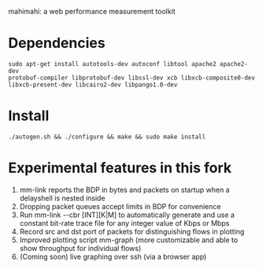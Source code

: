 mahimahi: a web performance measurement toolkit

# Dependencies

```
sudo apt-get install autotools-dev autoconf libtool apache2 apache2-dev
protobuf-compiler libprotobuf-dev libssl-dev xcb libxcb-composite0-dev
libxcb-present-dev libcairo2-dev libpango1.0-dev
```

# Install

```
./autogen.sh && ./configure && make && sudo make install
```

# Experimental features in this fork

1. mm-link reports the BDP in bytes and packets on startup when a delayshell is
   nested inside
2. Dropping packet queues accept limits in BDP for convenience
3. Run mm-link --cbr [INT][K|M] to automatically generate and use a constant
   bit-rate trace file for any integer value of Kbps or Mbps
4. Record src and dst port of packets for distinguishing flows in plotting
5. Improved plotting script mm-graph (more customizable and able to show
   throughput for individual flows)
5. (Coming soon) live graphing over ssh (via a browser app)
